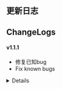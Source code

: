 ## 更新日志
## ChangeLogs

#### v1.1.1
- 修复已知bug
- Fix known bugs

<details>

#### v1.1.0
- 重构代码
- Code refactoring

#### v1.0.11
- ddns-go启动时配置114.114.114.114dns
- 优化后台执行逻辑
- Configure 114.114.114.114 dns at ddns-go startup
- Optimize the backend execution logic

#### v1.0.10
- 提供模块更新服务
- 修改核心更新服务新版本获取方式
- Provide module update service
- Updating Core Update Services Getting New Versions

#### v1.0.9
- 首次发布在GitHub
- First released on GitHub

</details>